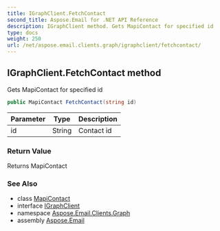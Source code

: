 ```yaml
---
title: IGraphClient.FetchContact
second_title: Aspose.Email for .NET API Reference
description: IGraphClient method. Gets MapiContact for specified id
type: docs
weight: 250
url: /net/aspose.email.clients.graph/igraphclient/fetchcontact/
---
```

## IGraphClient.FetchContact method

Gets MapiContact for specified id

```csharp
public MapiContact FetchContact(string id)
```

| Parameter | Type | Description |
| --- | --- | --- |
| id | String | Contact id |

### Return Value

Returns MapiContact

### See Also

* class [MapiContact](../../../aspose.email.mapi/mapicontact/)
* interface [IGraphClient](../)
* namespace [Aspose.Email.Clients.Graph](../../igraphclient/)
* assembly [Aspose.Email](../../../)


